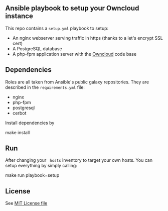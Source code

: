 ## Ansible playbook to setup your Owncloud instance

This repo contains a `setup.yml`  playbook to setup:

* An nginx webserver serving traffic in https (thanks to a let's encrypt SSL cert)
* A PostgreSQL database
* A php-fpm application server with the [Owncloud](https://owncloud.org/) code base

## Dependencies

Roles are all taken from Ansible's public galaxy repositories. They are described in the `requirements.yml` file:

* nginx
* php-fpm
* postgresql
* cerbot

Install dependencies by

  make install
  
## Run

After changing your ` hosts` inventory to target your own hosts. You can setup everything by simply calling:

  make run playbook=setup
  
## License

See [MIT License file](https://gitlab.com/paulrbr/ansible-owncloud-setup/blob/master/LICENSE)